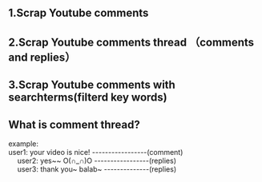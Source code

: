 ## 1.Scrap Youtube comments
## 2.Scrap Youtube comments thread （comments and replies）
## 3.Scrap Youtube comments with searchterms(filterd key words)


## What is comment thread?
example:<br />
user1: your video is nice! -----------------(comment)
<br />
&emsp; user2: yes~~ O(∩_∩)O   -----------------(replies)
<br />
&emsp; user3: thank you~ balab~  --------------(replies)  


